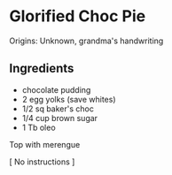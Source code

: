 # Glorified Choc Pie

Origins: Unknown, grandma's handwriting

## Ingredients

- chocolate pudding
- 2 egg yolks (save whites)
- 1/2 sq baker's choc
- 1/4 cup brown sugar
- 1 Tb oleo

Top with merengue

[ No instructions ]